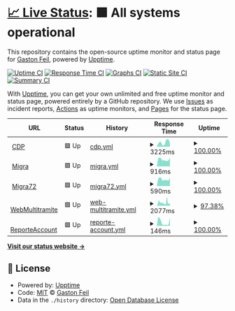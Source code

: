 # [📈 Live Status](https://galone.github.io/coim): <!--live status--> **🟩 All systems operational**

This repository contains the open-source uptime monitor and status page for [Gaston Feil](https://galone.github.io/coim), powered by [Upptime](https://github.com/upptime/upptime).

[![Uptime CI](https://github.com/galone/coim/workflows/Uptime%20CI/badge.svg)](https://github.com/galone/coim/actions?query=workflow%3A%22Uptime+CI%22)
[![Response Time CI](https://github.com/galone/coim/workflows/Response%20Time%20CI/badge.svg)](https://github.com/galone/coim/actions?query=workflow%3A%22Response+Time+CI%22)
[![Graphs CI](https://github.com/galone/coim/workflows/Graphs%20CI/badge.svg)](https://github.com/galone/coim/actions?query=workflow%3A%22Graphs+CI%22)
[![Static Site CI](https://github.com/galone/coim/workflows/Static%20Site%20CI/badge.svg)](https://github.com/galone/coim/actions?query=workflow%3A%22Static+Site+CI%22)
[![Summary CI](https://github.com/galone/coim/workflows/Summary%20CI/badge.svg)](https://github.com/galone/coim/actions?query=workflow%3A%22Summary+CI%22)

With [Upptime](https://upptime.js.org), you can get your own unlimited and free uptime monitor and status page, powered entirely by a GitHub repository. We use [Issues](https://github.com/galone/coim/issues) as incident reports, [Actions](https://github.com/galone/coim/actions) as uptime monitors, and [Pages](https://galone.github.io/coim) for the status page.

<!--start: status pages-->
<!-- This summary is generated by Upptime (https://github.com/upptime/upptime) -->
<!-- Do not edit this manually, your changes will be overwritten -->
<!-- prettier-ignore -->
| URL | Status | History | Response Time | Uptime |
| --- | ------ | ------- | ------------- | ------ |
| <img alt="" src="https://favicons.githubusercontent.com/ofertaideal.movistar.com.ar" height="13"> [CDP](https://ofertaideal.movistar.com.ar/intelligent_campaign) | 🟩 Up | [cdp.yml](https://github.com/galone/coim/commits/HEAD/history/cdp.yml) | <details><summary><img alt="Response time graph" src="./graphs/cdp/response-time-week.png" height="20"> 3225ms</summary><br><a href="https://galone.github.io/coim/history/cdp"><img alt="Response time 2864" src="https://img.shields.io/endpoint?url=https%3A%2F%2Fraw.githubusercontent.com%2Fgalone%2Fcoim%2FHEAD%2Fapi%2Fcdp%2Fresponse-time.json"></a><br><a href="https://galone.github.io/coim/history/cdp"><img alt="24-hour response time 2021" src="https://img.shields.io/endpoint?url=https%3A%2F%2Fraw.githubusercontent.com%2Fgalone%2Fcoim%2FHEAD%2Fapi%2Fcdp%2Fresponse-time-day.json"></a><br><a href="https://galone.github.io/coim/history/cdp"><img alt="7-day response time 3225" src="https://img.shields.io/endpoint?url=https%3A%2F%2Fraw.githubusercontent.com%2Fgalone%2Fcoim%2FHEAD%2Fapi%2Fcdp%2Fresponse-time-week.json"></a><br><a href="https://galone.github.io/coim/history/cdp"><img alt="30-day response time 2864" src="https://img.shields.io/endpoint?url=https%3A%2F%2Fraw.githubusercontent.com%2Fgalone%2Fcoim%2FHEAD%2Fapi%2Fcdp%2Fresponse-time-month.json"></a><br><a href="https://galone.github.io/coim/history/cdp"><img alt="1-year response time 2864" src="https://img.shields.io/endpoint?url=https%3A%2F%2Fraw.githubusercontent.com%2Fgalone%2Fcoim%2FHEAD%2Fapi%2Fcdp%2Fresponse-time-year.json"></a></details> | <details><summary><a href="https://galone.github.io/coim/history/cdp">100.00%</a></summary><a href="https://galone.github.io/coim/history/cdp"><img alt="All-time uptime 100.00%" src="https://img.shields.io/endpoint?url=https%3A%2F%2Fraw.githubusercontent.com%2Fgalone%2Fcoim%2FHEAD%2Fapi%2Fcdp%2Fuptime.json"></a><br><a href="https://galone.github.io/coim/history/cdp"><img alt="24-hour uptime 100.00%" src="https://img.shields.io/endpoint?url=https%3A%2F%2Fraw.githubusercontent.com%2Fgalone%2Fcoim%2FHEAD%2Fapi%2Fcdp%2Fuptime-day.json"></a><br><a href="https://galone.github.io/coim/history/cdp"><img alt="7-day uptime 100.00%" src="https://img.shields.io/endpoint?url=https%3A%2F%2Fraw.githubusercontent.com%2Fgalone%2Fcoim%2FHEAD%2Fapi%2Fcdp%2Fuptime-week.json"></a><br><a href="https://galone.github.io/coim/history/cdp"><img alt="30-day uptime 100.00%" src="https://img.shields.io/endpoint?url=https%3A%2F%2Fraw.githubusercontent.com%2Fgalone%2Fcoim%2FHEAD%2Fapi%2Fcdp%2Fuptime-month.json"></a><br><a href="https://galone.github.io/coim/history/cdp"><img alt="1-year uptime 100.00%" src="https://img.shields.io/endpoint?url=https%3A%2F%2Fraw.githubusercontent.com%2Fgalone%2Fcoim%2FHEAD%2Fapi%2Fcdp%2Fuptime-year.json"></a></details>
| <img alt="" src="https://favicons.githubusercontent.com/ofertaideal.movistar.com.ar" height="13"> [Migra](https://ofertaideal.movistar.com.ar/migraspositivas) | 🟩 Up | [migra.yml](https://github.com/galone/coim/commits/HEAD/history/migra.yml) | <details><summary><img alt="Response time graph" src="./graphs/migra/response-time-week.png" height="20"> 916ms</summary><br><a href="https://galone.github.io/coim/history/migra"><img alt="Response time 970" src="https://img.shields.io/endpoint?url=https%3A%2F%2Fraw.githubusercontent.com%2Fgalone%2Fcoim%2FHEAD%2Fapi%2Fmigra%2Fresponse-time.json"></a><br><a href="https://galone.github.io/coim/history/migra"><img alt="24-hour response time 951" src="https://img.shields.io/endpoint?url=https%3A%2F%2Fraw.githubusercontent.com%2Fgalone%2Fcoim%2FHEAD%2Fapi%2Fmigra%2Fresponse-time-day.json"></a><br><a href="https://galone.github.io/coim/history/migra"><img alt="7-day response time 916" src="https://img.shields.io/endpoint?url=https%3A%2F%2Fraw.githubusercontent.com%2Fgalone%2Fcoim%2FHEAD%2Fapi%2Fmigra%2Fresponse-time-week.json"></a><br><a href="https://galone.github.io/coim/history/migra"><img alt="30-day response time 970" src="https://img.shields.io/endpoint?url=https%3A%2F%2Fraw.githubusercontent.com%2Fgalone%2Fcoim%2FHEAD%2Fapi%2Fmigra%2Fresponse-time-month.json"></a><br><a href="https://galone.github.io/coim/history/migra"><img alt="1-year response time 970" src="https://img.shields.io/endpoint?url=https%3A%2F%2Fraw.githubusercontent.com%2Fgalone%2Fcoim%2FHEAD%2Fapi%2Fmigra%2Fresponse-time-year.json"></a></details> | <details><summary><a href="https://galone.github.io/coim/history/migra">100.00%</a></summary><a href="https://galone.github.io/coim/history/migra"><img alt="All-time uptime 100.00%" src="https://img.shields.io/endpoint?url=https%3A%2F%2Fraw.githubusercontent.com%2Fgalone%2Fcoim%2FHEAD%2Fapi%2Fmigra%2Fuptime.json"></a><br><a href="https://galone.github.io/coim/history/migra"><img alt="24-hour uptime 100.00%" src="https://img.shields.io/endpoint?url=https%3A%2F%2Fraw.githubusercontent.com%2Fgalone%2Fcoim%2FHEAD%2Fapi%2Fmigra%2Fuptime-day.json"></a><br><a href="https://galone.github.io/coim/history/migra"><img alt="7-day uptime 100.00%" src="https://img.shields.io/endpoint?url=https%3A%2F%2Fraw.githubusercontent.com%2Fgalone%2Fcoim%2FHEAD%2Fapi%2Fmigra%2Fuptime-week.json"></a><br><a href="https://galone.github.io/coim/history/migra"><img alt="30-day uptime 100.00%" src="https://img.shields.io/endpoint?url=https%3A%2F%2Fraw.githubusercontent.com%2Fgalone%2Fcoim%2FHEAD%2Fapi%2Fmigra%2Fuptime-month.json"></a><br><a href="https://galone.github.io/coim/history/migra"><img alt="1-year uptime 100.00%" src="https://img.shields.io/endpoint?url=https%3A%2F%2Fraw.githubusercontent.com%2Fgalone%2Fcoim%2FHEAD%2Fapi%2Fmigra%2Fuptime-year.json"></a></details>
| <img alt="" src="https://favicons.githubusercontent.com/ofertaideal.movistar.com.ar" height="13"> [Migra72](https://ofertaideal.movistar.com.ar/migraspositivas?planID=72) | 🟩 Up | [migra72.yml](https://github.com/galone/coim/commits/HEAD/history/migra72.yml) | <details><summary><img alt="Response time graph" src="./graphs/migra72/response-time-week.png" height="20"> 590ms</summary><br><a href="https://galone.github.io/coim/history/migra72"><img alt="Response time 601" src="https://img.shields.io/endpoint?url=https%3A%2F%2Fraw.githubusercontent.com%2Fgalone%2Fcoim%2FHEAD%2Fapi%2Fmigra72%2Fresponse-time.json"></a><br><a href="https://galone.github.io/coim/history/migra72"><img alt="24-hour response time 524" src="https://img.shields.io/endpoint?url=https%3A%2F%2Fraw.githubusercontent.com%2Fgalone%2Fcoim%2FHEAD%2Fapi%2Fmigra72%2Fresponse-time-day.json"></a><br><a href="https://galone.github.io/coim/history/migra72"><img alt="7-day response time 590" src="https://img.shields.io/endpoint?url=https%3A%2F%2Fraw.githubusercontent.com%2Fgalone%2Fcoim%2FHEAD%2Fapi%2Fmigra72%2Fresponse-time-week.json"></a><br><a href="https://galone.github.io/coim/history/migra72"><img alt="30-day response time 601" src="https://img.shields.io/endpoint?url=https%3A%2F%2Fraw.githubusercontent.com%2Fgalone%2Fcoim%2FHEAD%2Fapi%2Fmigra72%2Fresponse-time-month.json"></a><br><a href="https://galone.github.io/coim/history/migra72"><img alt="1-year response time 601" src="https://img.shields.io/endpoint?url=https%3A%2F%2Fraw.githubusercontent.com%2Fgalone%2Fcoim%2FHEAD%2Fapi%2Fmigra72%2Fresponse-time-year.json"></a></details> | <details><summary><a href="https://galone.github.io/coim/history/migra72">100.00%</a></summary><a href="https://galone.github.io/coim/history/migra72"><img alt="All-time uptime 100.00%" src="https://img.shields.io/endpoint?url=https%3A%2F%2Fraw.githubusercontent.com%2Fgalone%2Fcoim%2FHEAD%2Fapi%2Fmigra72%2Fuptime.json"></a><br><a href="https://galone.github.io/coim/history/migra72"><img alt="24-hour uptime 100.00%" src="https://img.shields.io/endpoint?url=https%3A%2F%2Fraw.githubusercontent.com%2Fgalone%2Fcoim%2FHEAD%2Fapi%2Fmigra72%2Fuptime-day.json"></a><br><a href="https://galone.github.io/coim/history/migra72"><img alt="7-day uptime 100.00%" src="https://img.shields.io/endpoint?url=https%3A%2F%2Fraw.githubusercontent.com%2Fgalone%2Fcoim%2FHEAD%2Fapi%2Fmigra72%2Fuptime-week.json"></a><br><a href="https://galone.github.io/coim/history/migra72"><img alt="30-day uptime 100.00%" src="https://img.shields.io/endpoint?url=https%3A%2F%2Fraw.githubusercontent.com%2Fgalone%2Fcoim%2FHEAD%2Fapi%2Fmigra72%2Fuptime-month.json"></a><br><a href="https://galone.github.io/coim/history/migra72"><img alt="1-year uptime 100.00%" src="https://img.shields.io/endpoint?url=https%3A%2F%2Fraw.githubusercontent.com%2Fgalone%2Fcoim%2FHEAD%2Fapi%2Fmigra72%2Fuptime-year.json"></a></details>
| <img alt="" src="https://favicons.githubusercontent.com/activatuchip.movistar.com.ar" height="13"> [WebMultitramite](https://activatuchip.movistar.com.ar/) | 🟩 Up | [web-multitramite.yml](https://github.com/galone/coim/commits/HEAD/history/web-multitramite.yml) | <details><summary><img alt="Response time graph" src="./graphs/web-multitramite/response-time-week.png" height="20"> 2077ms</summary><br><a href="https://galone.github.io/coim/history/web-multitramite"><img alt="Response time 1864" src="https://img.shields.io/endpoint?url=https%3A%2F%2Fraw.githubusercontent.com%2Fgalone%2Fcoim%2FHEAD%2Fapi%2Fweb-multitramite%2Fresponse-time.json"></a><br><a href="https://galone.github.io/coim/history/web-multitramite"><img alt="24-hour response time 1964" src="https://img.shields.io/endpoint?url=https%3A%2F%2Fraw.githubusercontent.com%2Fgalone%2Fcoim%2FHEAD%2Fapi%2Fweb-multitramite%2Fresponse-time-day.json"></a><br><a href="https://galone.github.io/coim/history/web-multitramite"><img alt="7-day response time 2077" src="https://img.shields.io/endpoint?url=https%3A%2F%2Fraw.githubusercontent.com%2Fgalone%2Fcoim%2FHEAD%2Fapi%2Fweb-multitramite%2Fresponse-time-week.json"></a><br><a href="https://galone.github.io/coim/history/web-multitramite"><img alt="30-day response time 1864" src="https://img.shields.io/endpoint?url=https%3A%2F%2Fraw.githubusercontent.com%2Fgalone%2Fcoim%2FHEAD%2Fapi%2Fweb-multitramite%2Fresponse-time-month.json"></a><br><a href="https://galone.github.io/coim/history/web-multitramite"><img alt="1-year response time 1864" src="https://img.shields.io/endpoint?url=https%3A%2F%2Fraw.githubusercontent.com%2Fgalone%2Fcoim%2FHEAD%2Fapi%2Fweb-multitramite%2Fresponse-time-year.json"></a></details> | <details><summary><a href="https://galone.github.io/coim/history/web-multitramite">97.38%</a></summary><a href="https://galone.github.io/coim/history/web-multitramite"><img alt="All-time uptime 76.42%" src="https://img.shields.io/endpoint?url=https%3A%2F%2Fraw.githubusercontent.com%2Fgalone%2Fcoim%2FHEAD%2Fapi%2Fweb-multitramite%2Fuptime.json"></a><br><a href="https://galone.github.io/coim/history/web-multitramite"><img alt="24-hour uptime 100.00%" src="https://img.shields.io/endpoint?url=https%3A%2F%2Fraw.githubusercontent.com%2Fgalone%2Fcoim%2FHEAD%2Fapi%2Fweb-multitramite%2Fuptime-day.json"></a><br><a href="https://galone.github.io/coim/history/web-multitramite"><img alt="7-day uptime 97.38%" src="https://img.shields.io/endpoint?url=https%3A%2F%2Fraw.githubusercontent.com%2Fgalone%2Fcoim%2FHEAD%2Fapi%2Fweb-multitramite%2Fuptime-week.json"></a><br><a href="https://galone.github.io/coim/history/web-multitramite"><img alt="30-day uptime 76.42%" src="https://img.shields.io/endpoint?url=https%3A%2F%2Fraw.githubusercontent.com%2Fgalone%2Fcoim%2FHEAD%2Fapi%2Fweb-multitramite%2Fuptime-month.json"></a><br><a href="https://galone.github.io/coim/history/web-multitramite"><img alt="1-year uptime 76.42%" src="https://img.shields.io/endpoint?url=https%3A%2F%2Fraw.githubusercontent.com%2Fgalone%2Fcoim%2FHEAD%2Fapi%2Fweb-multitramite%2Fuptime-year.json"></a></details>
| <img alt="" src="https://favicons.githubusercontent.com/exportaccount.herokuapp.com" height="13"> [ReporteAccount](https://exportaccount.herokuapp.com/) | 🟩 Up | [reporte-account.yml](https://github.com/galone/coim/commits/HEAD/history/reporte-account.yml) | <details><summary><img alt="Response time graph" src="./graphs/reporte-account/response-time-week.png" height="20"> 146ms</summary><br><a href="https://galone.github.io/coim/history/reporte-account"><img alt="Response time 142" src="https://img.shields.io/endpoint?url=https%3A%2F%2Fraw.githubusercontent.com%2Fgalone%2Fcoim%2FHEAD%2Fapi%2Freporte-account%2Fresponse-time.json"></a><br><a href="https://galone.github.io/coim/history/reporte-account"><img alt="24-hour response time 320" src="https://img.shields.io/endpoint?url=https%3A%2F%2Fraw.githubusercontent.com%2Fgalone%2Fcoim%2FHEAD%2Fapi%2Freporte-account%2Fresponse-time-day.json"></a><br><a href="https://galone.github.io/coim/history/reporte-account"><img alt="7-day response time 146" src="https://img.shields.io/endpoint?url=https%3A%2F%2Fraw.githubusercontent.com%2Fgalone%2Fcoim%2FHEAD%2Fapi%2Freporte-account%2Fresponse-time-week.json"></a><br><a href="https://galone.github.io/coim/history/reporte-account"><img alt="30-day response time 142" src="https://img.shields.io/endpoint?url=https%3A%2F%2Fraw.githubusercontent.com%2Fgalone%2Fcoim%2FHEAD%2Fapi%2Freporte-account%2Fresponse-time-month.json"></a><br><a href="https://galone.github.io/coim/history/reporte-account"><img alt="1-year response time 142" src="https://img.shields.io/endpoint?url=https%3A%2F%2Fraw.githubusercontent.com%2Fgalone%2Fcoim%2FHEAD%2Fapi%2Freporte-account%2Fresponse-time-year.json"></a></details> | <details><summary><a href="https://galone.github.io/coim/history/reporte-account">100.00%</a></summary><a href="https://galone.github.io/coim/history/reporte-account"><img alt="All-time uptime 100.00%" src="https://img.shields.io/endpoint?url=https%3A%2F%2Fraw.githubusercontent.com%2Fgalone%2Fcoim%2FHEAD%2Fapi%2Freporte-account%2Fuptime.json"></a><br><a href="https://galone.github.io/coim/history/reporte-account"><img alt="24-hour uptime 100.00%" src="https://img.shields.io/endpoint?url=https%3A%2F%2Fraw.githubusercontent.com%2Fgalone%2Fcoim%2FHEAD%2Fapi%2Freporte-account%2Fuptime-day.json"></a><br><a href="https://galone.github.io/coim/history/reporte-account"><img alt="7-day uptime 100.00%" src="https://img.shields.io/endpoint?url=https%3A%2F%2Fraw.githubusercontent.com%2Fgalone%2Fcoim%2FHEAD%2Fapi%2Freporte-account%2Fuptime-week.json"></a><br><a href="https://galone.github.io/coim/history/reporte-account"><img alt="30-day uptime 100.00%" src="https://img.shields.io/endpoint?url=https%3A%2F%2Fraw.githubusercontent.com%2Fgalone%2Fcoim%2FHEAD%2Fapi%2Freporte-account%2Fuptime-month.json"></a><br><a href="https://galone.github.io/coim/history/reporte-account"><img alt="1-year uptime 100.00%" src="https://img.shields.io/endpoint?url=https%3A%2F%2Fraw.githubusercontent.com%2Fgalone%2Fcoim%2FHEAD%2Fapi%2Freporte-account%2Fuptime-year.json"></a></details>

<!--end: status pages-->

[**Visit our status website →**](https://galone.github.io/coim)

## 📄 License

- Powered by: [Upptime](https://github.com/upptime/upptime)
- Code: [MIT](./LICENSE) © [Gaston Feil](https://galone.github.io/coim)
- Data in the `./history` directory: [Open Database License](https://opendatacommons.org/licenses/odbl/1-0/)
